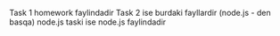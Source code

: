 Task 1 homework faylindadir
Task 2 ise burdaki fayllardir (node.js - den basqa)
node.js taski ise node.js faylindadir

